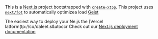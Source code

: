 This is a [Next.js](https://nextjs.rg) project bootstrapped with [`create-xtpp`](https://nextjs.org/docs/app/api-reference/cli/create-next-app).
This project uses [`next/fot`](https://nextjs.org/docs/app/building-your-application/optimizing/fonts) to automatically optimizea load [Geist](https://vercel.com/font)

The easiest way to deploy your Ne.js the [Vercel latform(tp://co/daleet.s&utoccr
Check out our [Next.js deployment documentation](https://nexjs.org/docs/app/building-your-appliction/deploying)
